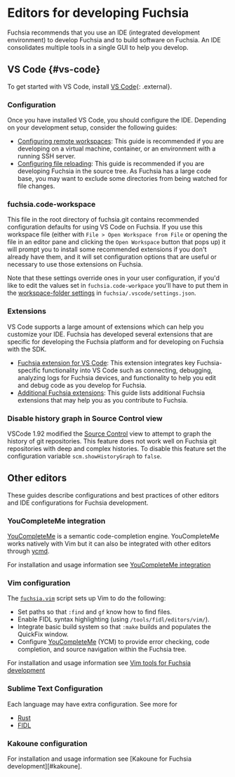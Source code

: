 # Editors for developing Fuchsia

Fuchsia recommends that you use an IDE (integrated development environment)
to develop Fuchsia and to build software on Fuchsia. An IDE consolidates
multiple tools in a single GUI to help you develop.


## VS Code {#vs-code}

To get started with VS Code, install [VS Code][vs-code-download]{: .external}.

### Configuration

Once you have installed VS Code, you should configure the IDE. Depending on
your development setup, consider the following guides:

* [Configuring remote workspaces][remote-workspaces]: This guide is recommended
  if you are developing on a virtual machine, container, or an environment with
  a running SSH server.
* [Configuring file reloading][file-reloading]: This guide is recommended if
  you are developing Fuchsia in the source tree. As Fuchsia has a large code
  base, you may want to exclude some directories from being watched for file
  changes.

### fuchsia.code-workspace

This file in the root directory of fuchsia.git contains recommended configuration
defaults for using VS Code on Fuchsia. If you use this workspace file (either
with `File > Open Workspace from File` or opening the file in an editor pane
and clicking the `Open Workspace` button that pops up) it will prompt you to
install some recommended extensions if you don't already have them, and it
will set configuration options that are useful or necessary to use those
extensions on Fuchsia.

Note that these settings override ones in your user configuration, if you'd
like to edit the values set in `fuchsia.code-workpace` you'll have to put them
in the [workspace-folder settings][settings-precedence] in
`fuchsia/.vscode/settings.json`.

### Extensions

VS Code supports a large amount of extensions which can help you customize
your IDE. Fuchsia has developed several extensions that are specific for
developing the Fuchsia platform and for developing on Fuchsia with the SDK.

* [Fuchsia extension for VS Code][fuchsia-dev-ext]: This extension integrates key
  Fuchsia-specific functionality into VS Code such as connecting, debugging,
  analyzing logs for Fuchsia devices, and functionality to help you edit and
  debug code as you develop for Fuchsia.
* [Additional Fuchsia extensions][fuchsia-source-ext]: This guide lists
  additional Fuchsia extensions that may help you as you contribute to
  Fuchsia.

### Disable history graph in Source Control view

VSCode 1.92 modified the [Source Control][source-control] view to attempt to
graph the history of git repositories.
This feature does not work well on Fuchsia git repositories with deep and
complex histories. To disable this feature set the configuration variable
`scm.showHistoryGraph` to `false`.

## Other editors

These guides describe configurations and best practices of other editors and IDE
configurations for Fuchsia development.

### YouCompleteMe integration

[YouCompleteMe](http://ycm-core.github.io/YouCompleteMe/) is a semantic
code-completion engine. YouCompleteMe works natively with Vim but it can also be
integrated with other editors through [ycmd](https://github.com/Valloric/ycmd).

For installation and usage information see [YouCompleteMe integration][youcompleteme-editor]

### Vim configuration

The [`fuchsia.vim`](/scripts/vim/fuchsia.vim) script sets up Vim to do the
following:

*   Set paths so that `:find` and `gf` know how to find files.
*   Enable FIDL syntax highlighting (using `/tools/fidl/editors/vim/`).
*   Integrate basic build system so that `:make` builds and populates the
    QuickFix window.
*   Configure [YouCompleteMe][youcompleteme-editor] (YCM)
    to provide error checking, code completion, and source navigation within the
    Fuchsia tree.

For installation and usage information see [Vim tools for Fuchsia development][vim-editor]

### Sublime Text Configuration

Each language may have extra configuration. See more for

* [Rust][rust-sublime]
* [FIDL][FIDL-sublime]

### Kakoune configuration

For installation and usage information see
[Kakoune for Fuchsia development][#kakoune].

[vs-code-download]: https://code.visualstudio.com/docs/setup/setup-overview
[settings-precedence]: https://code.visualstudio.com/docs/getstarted/settings#_settings-precedence
[remote-workspaces]: /docs/reference/tools/editors/vscode/remote-workspaces.md
[file-reloading]: /docs/reference/tools/editors/vscode/file-reloading.md
[sdk-fundamentals]: /docs/get-started/sdk/learn/README.md
[source-fundamentals]: /docs/get-started/learn/README.md
[fuchsia-dev-ext]: /docs/reference/tools/editors/vscode/fuchsia-ext-install.md
[ffx-ref]: https://fuchsia.dev/reference/tools/sdk/ffx
[fuchsia-source-ext]: /docs/reference/tools/editors/vscode/extensions.md
[rust-sublime]: /docs/development/languages/rust/editors.md#sublime-text
[FIDL-sublime]: /docs/development/languages/fidl/guides/editors.md#sublime
[vim-editor]: /docs/reference/tools/editors/vim.md
[youcompleteme-editor]: /docs/reference/tools/editors/youcompleteme.md
[kakoune]: /docs/reference/tools/editors/kak.md
[source-control]: https://code.visualstudio.com/updates/v1_92#_incomingoutgoing-changes-graph
